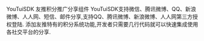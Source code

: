 YouTuiSDK
友推积分推广分享组件
YouTuiSDK支持微信、腾讯微博、QQ、新浪微博、人人网、短信、邮件分享,支持QQ、腾讯微博、新浪微博、人人网第三方授权登陆.
添加友推特有的积分系统功能,开发者只需要几行代码就可以快速集成使用各社交平台的分享.
